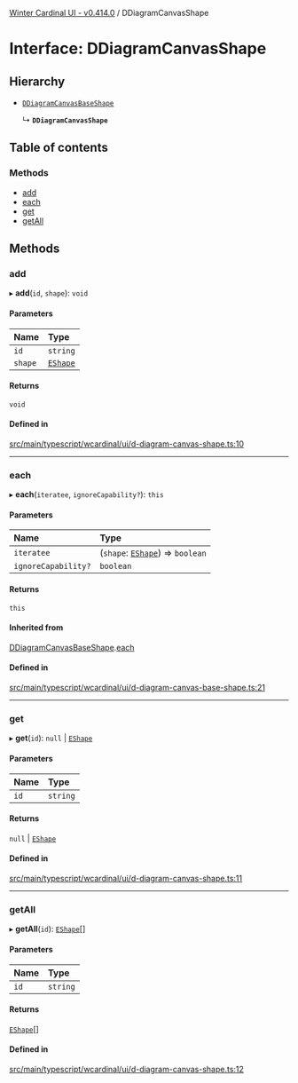 [Winter Cardinal UI - v0.414.0](../index.md) / DDiagramCanvasShape

# Interface: DDiagramCanvasShape

## Hierarchy

- [`DDiagramCanvasBaseShape`](DDiagramCanvasBaseShape.md)

  ↳ **`DDiagramCanvasShape`**

## Table of contents

### Methods

- [add](DDiagramCanvasShape.md#add)
- [each](DDiagramCanvasShape.md#each)
- [get](DDiagramCanvasShape.md#get)
- [getAll](DDiagramCanvasShape.md#getall)

## Methods

### add

▸ **add**(`id`, `shape`): `void`

#### Parameters

| Name | Type |
| :------ | :------ |
| `id` | `string` |
| `shape` | [`EShape`](EShape.md) |

#### Returns

`void`

#### Defined in

[src/main/typescript/wcardinal/ui/d-diagram-canvas-shape.ts:10](https://github.com/winter-cardinal/winter-cardinal-ui/blob/v0.414.0/src/main/typescript/wcardinal/ui/d-diagram-canvas-shape.ts#L10)

___

### each

▸ **each**(`iteratee`, `ignoreCapability?`): `this`

#### Parameters

| Name | Type |
| :------ | :------ |
| `iteratee` | (`shape`: [`EShape`](EShape.md)) => `boolean` |
| `ignoreCapability?` | `boolean` |

#### Returns

`this`

#### Inherited from

[DDiagramCanvasBaseShape](DDiagramCanvasBaseShape.md).[each](DDiagramCanvasBaseShape.md#each)

#### Defined in

[src/main/typescript/wcardinal/ui/d-diagram-canvas-base-shape.ts:21](https://github.com/winter-cardinal/winter-cardinal-ui/blob/v0.414.0/src/main/typescript/wcardinal/ui/d-diagram-canvas-base-shape.ts#L21)

___

### get

▸ **get**(`id`): ``null`` \| [`EShape`](EShape.md)

#### Parameters

| Name | Type |
| :------ | :------ |
| `id` | `string` |

#### Returns

``null`` \| [`EShape`](EShape.md)

#### Defined in

[src/main/typescript/wcardinal/ui/d-diagram-canvas-shape.ts:11](https://github.com/winter-cardinal/winter-cardinal-ui/blob/v0.414.0/src/main/typescript/wcardinal/ui/d-diagram-canvas-shape.ts#L11)

___

### getAll

▸ **getAll**(`id`): [`EShape`](EShape.md)[]

#### Parameters

| Name | Type |
| :------ | :------ |
| `id` | `string` |

#### Returns

[`EShape`](EShape.md)[]

#### Defined in

[src/main/typescript/wcardinal/ui/d-diagram-canvas-shape.ts:12](https://github.com/winter-cardinal/winter-cardinal-ui/blob/v0.414.0/src/main/typescript/wcardinal/ui/d-diagram-canvas-shape.ts#L12)
